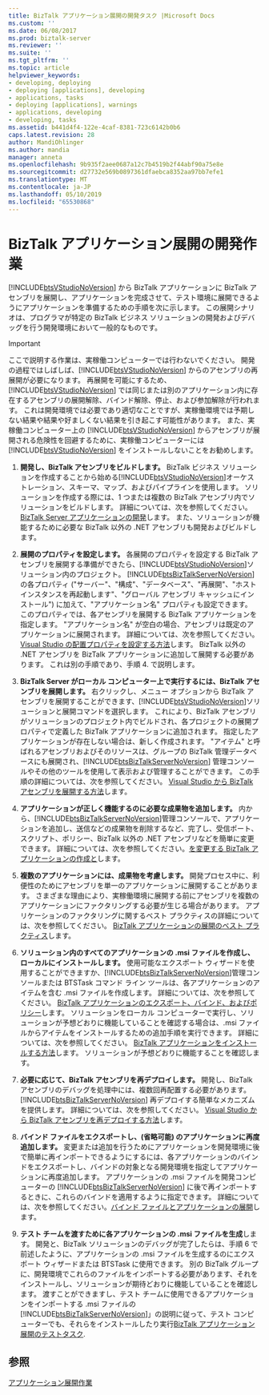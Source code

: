 ```yaml
---
title: BizTalk アプリケーション展開の開発タスク |Microsoft Docs
ms.custom: ''
ms.date: 06/08/2017
ms.prod: biztalk-server
ms.reviewer: ''
ms.suite: ''
ms.tgt_pltfrm: ''
ms.topic: article
helpviewer_keywords:
- developing, deploying
- deploying [applications], developing
- applications, tasks
- deploying [applications], warnings
- applications, developing
- developing, tasks
ms.assetid: b441d4f4-122e-4caf-8381-723c6142b0b6
caps.latest.revision: 28
author: MandiOhlinger
ms.author: mandia
manager: anneta
ms.openlocfilehash: 9b935f2aee0687a12c7b4519b2f44abf90a75e8e
ms.sourcegitcommit: d27732e569b0897361dfaebca8352aa97bb7efe1
ms.translationtype: MT
ms.contentlocale: ja-JP
ms.lasthandoff: 05/10/2019
ms.locfileid: "65530868"
---
```

# <a name="development-tasks-for-biztalk-application-deployment"></a>BizTalk アプリケーション展開の開発作業
[!INCLUDE[btsVStudioNoVersion](../includes/btsvstudionoversion-md.md)] から BizTalk アプリケーションに BizTalk アセンブリを展開し、アプリケーションを完成させて、テスト環境に展開できるようにアプリケーションを準備するための手順を次に示します。 この展開シナリオは、プログラマが特定の BizTalk ビジネス ソリューションの開発およびデバッグを行う開発環境において一般的なものです。  
  
> [!IMPORTANT]
>  ここで説明する作業は、実稼働コンピューターでは行わないでください。 開発の過程ではしばしば、[!INCLUDE[btsVStudioNoVersion](../includes/btsvstudionoversion-md.md)] からのアセンブリの再展開が必要になります。 再展開を可能にするため、[!INCLUDE[btsVStudioNoVersion](../includes/btsvstudionoversion-md.md)] では同じまたは別のアプリケーション内に存在するアセンブリの展開解除、バインド解除、停止、および参加解除が行われます。 これは開発環境では必要であり適切なことですが、実稼働環境では予期しない結果や結果や好ましくない結果を引き起こす可能性があります。 また、実稼働コンピューター上の [!INCLUDE[btsVStudioNoVersion](../includes/btsvstudionoversion-md.md)] からアセンブリが展開される危険性を回避するために、実稼働コンピューターには [!INCLUDE[btsVStudioNoVersion](../includes/btsvstudionoversion-md.md)] をインストールしないことをお勧めします。  
  
1. **開発し、BizTalk アセンブリをビルドします。** BizTalk ビジネス ソリューションを作成することから始める[!INCLUDE[btsVStudioNoVersion](../includes/btsvstudionoversion-md.md)]オーケストレーション、スキーマ、マップ、およびパイプラインを使用します。 ソリューションを作成する際には、1 つまたは複数の BizTalk アセンブリ内でソリューションをビルドします。 詳細については、次を参照してください。 [BizTalk Server アプリケーションの開発](../core/developing-biztalk-server-applications.md)します。 また、ソリューションが機能するために必要な BizTalk 以外の .NET アセンブリも開発およびビルドします。  
  
2. **展開のプロパティを設定します。** 各展開のプロパティを設定する BizTalk アセンブリを展開する準備ができたら、[!INCLUDE[btsVStudioNoVersion](../includes/btsvstudionoversion-md.md)]ソリューション内のプロジェクト。 [!INCLUDE[btsBizTalkServerNoVersion](../includes/btsbiztalkservernoversion-md.md)] の各プロパティ ("サーバー"、"構成"、"データベース"、"再展開"、"ホスト インスタンスを再起動します"、"グローバル アセンブリ キャッシュにインストール") に加えて、"アプリケーション名" プロパティも設定できます。 このプロパティでは、各アセンブリを展開する BizTalk アプリケーションを指定します。 "アプリケーション名" が空白の場合、アセンブリは既定のアプリケーションに展開されます。 詳細については、次を参照してください。 [Visual Studio の配置プロパティを設定する方法](../core/how-to-set-deployment-properties-in-visual-studio.md)します。 BizTalk 以外の .NET アセンブリを BizTalk アプリケーションに追加して展開する必要があります。 これは別の手順であり、手順 4. で説明します。  
  
3. **BizTalk Server がローカル コンピューター上で実行するには、BizTalk アセンブリを展開します。** 右クリックし、メニュー オプションから BizTalk アセンブリを展開することができます、[!INCLUDE[btsVStudioNoVersion](../includes/btsvstudionoversion-md.md)]ソリューションと展開コマンドを選択します。 これにより、BizTalk アセンブリがソリューションのプロジェクト内でビルドされ、各プロジェクトの展開プロパティで定義した BizTalk アプリケーションに追加されます。 指定したアプリケーションが存在しない場合は、新しく作成されます。 "アイテム" と呼ばれるアセンブリおよびそのリソースは、グループの BizTalk 管理データベースにも展開され、[!INCLUDE[btsBizTalkServerNoVersion](../includes/btsbiztalkservernoversion-md.md)] 管理コンソールやその他のツールを使用して表示および管理することができます。 この手順の詳細については、次を参照してください。 [Visual Studio から BizTalk アセンブリを展開する方法](../core/how-to-deploy-a-biztalk-assembly-from-visual-studio.md)します。  
  
4. **アプリケーションが正しく機能するのに必要な成果物を追加します。** 内から、[!INCLUDE[btsBizTalkServerNoVersion](../includes/btsbiztalkservernoversion-md.md)]管理コンソールで、アプリケーションを追加し、送信などの成果物を削除するなど、完了し、受信ポート、スクリプト、ポリシー、BizTalk 以外の .NET アセンブリなどを簡単に変更できます。 詳細については、次を参照してください。[を変更する BizTalk アプリケーションの作成と](../core/creating-and-modifying-biztalk-applications.md)します。  
  
5. **複数のアプリケーションには、成果物を考慮します。** 開発プロセス中に、利便性のためにアセンブリを単一のアプリケーションに展開することがあります。 さまざまな理由により、実稼働環境に展開する前にアセンブリを複数のアプリケーションにファクタリングする必要が生じる場合があります。 アプリケーションのファクタリングに関するベスト プラクティスの詳細については、次を参照してください。 [BizTalk アプリケーションの展開のベスト プラクティス](../core/best-practices-for-deploying-a-biztalk-application.md)します。  
  
6. **ソリューション内のすべてのアプリケーションの .msi ファイルを作成し、ローカルにインストールします。** 使用可能なエクスポート ウィザードを使用することができますか、[!INCLUDE[btsBizTalkServerNoVersion](../includes/btsbiztalkservernoversion-md.md)]管理コンソールまたは BTSTask コマンド ライン ツールは、各アプリケーションのアイテムを含む .msi ファイルを作成します。 詳細については、次を参照してください。 [BizTalk アプリケーションのエクスポート、バインド、およびポリシー](../core/exporting-biztalk-applications-bindings-and-policies.md)します。 ソリューションをローカル コンピューターで実行し、ソリューションが予想どおりに機能していることを確認する場合は、.msi ファイルからアイテムをインストールするための追加手順を実行できます。 詳細については、次を参照してください。 [BizTalk アプリケーションをインストールする方法](../core/how-to-install-a-biztalk-application.md)します。 ソリューションが予想どおりに機能することを確認します。  
  
7. **必要に応じて、BizTalk アセンブリを再デプロイします。** 開発し、BizTalk アセンブリのデバッグを処理中には、複数回再配置する必要があります。 [!INCLUDE[btsBizTalkServerNoVersion](../includes/btsbiztalkservernoversion-md.md)] 再デプロイする簡単なメカニズムを提供します。 詳細については、次を参照してください。 [Visual Studio から BizTalk アセンブリを再デプロイする方法](../core/how-to-redeploy-a-biztalk-assembly-from-visual-studio.md)します。  
  
8. **バインド ファイルをエクスポートし、(省略可能) のアプリケーションに再度追加します。** 変更または追加を行うためにアプリケーションを開発環境に後で簡単に再インポートできるようにするには、各アプリケーションのバインドをエクスポートし、バインドの対象となる開発環境を指定してアプリケーションに再度追加します。 アプリケーションの .msi ファイルを開発コンピューターの [!INCLUDE[btsBizTalkServerNoVersion](../includes/btsbiztalkservernoversion-md.md)] に後で再インポートするときに、これらのバインドを適用するように指定できます。 詳細については、次を参照してください。[バインド ファイルとアプリケーションの展開](../core/binding-files-and-application-deployment.md)します。  
  
9. **テスト チームを渡すために各アプリケーションの .msi ファイルを生成**します。 開発と、BizTalk ソリューションのデバッグが完了したらは、手順 6 で前述したように、アプリケーションの .msi ファイルを生成するのにエクスポート ウィザードまたは BTSTask に使用できます。 別の BizTalk グループに、開発環境でこれらのファイルをインポートする必要があります、それをインストールし、ソリューションが期待どおりに機能していることを確認します。 渡すことができますし、テスト チームに使用できるアプリケーションをインポートする .msi ファイルの[!INCLUDE[btsBizTalkServerNoVersion](../includes/btsbiztalkservernoversion-md.md)]」の説明に従って、テスト コンピューターでも、それらをインストールしたり実行[BizTalk アプリケーション展開のテストタスク](../core/testing-tasks-for-biztalk-application-deployment.md).  
  
## <a name="see-also"></a>参照  
 [アプリケーション展開作業](../core/application-deployment-tasks.md)